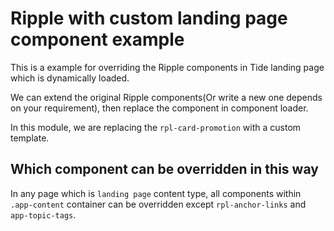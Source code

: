 # Ripple with custom landing page component example

This is a example for overriding the Ripple components in Tide landing page which
is dynamically loaded.

We can extend the original Ripple components(Or write a new one depends on your requirement),
then replace the component in component loader.

In this module, we are replacing the `rpl-card-promotion` with a custom template.

## Which component can be overridden in this way

In any page which is `landing page` content type, all components within
`.app-content` container can be overridden except `rpl-anchor-links` and `app-topic-tags`.
